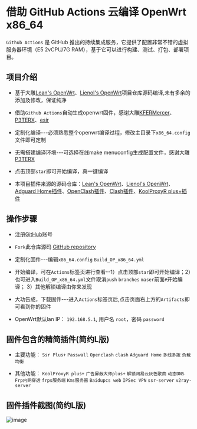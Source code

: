 # 借助 GitHub Actions 云编译 OpenWrt x86_64

`Github Actions` 是 GitHub 推出的持续集成服务，它提供了配置非常不错的虚拟服务器环境（E5 2vCPU/7G RAM），基于它可以进行构建、测试、打包、部署项目。

## 项目介绍

- 基于大雕[Lean's OpenWrt](https://github.com/coolsnowwolf/lede)、[Lienol's OpenWrt](https://github.com/Lienol/openwrt-package)项目仓库源码编译,未有多余的添加及修改，保证纯净

- 借助`Github Actions`自动生成openwrt固件，感谢大雕[KFERMercer](https://github.com/KFERMercer/OpenWrt-CI)、[P3TERX](https://github.com/P3TERX/Actions-OpenWrt)、[esir](https://github.com/esirplayground/AutoBuild-OpenWrt)

- 定制化编译---必须熟悉整个openwrt编译过程，修改主目录下`x86_64.config`文件即可定制

- 无需搭建编译环境---可选择在线make menuconfig生成配置文件，感谢大雕[P3TERX](https://github.com/P3TERX/debugger-action)

- 点击顶部`star`即可开始编译，真一键编译

- 本项目插件来源的源码仓库：[Lean's OpenWrt](https://github.com/coolsnowwolf/lede)、[Lienol's OpenWrt](https://github.com/Lienol/openwrt-package)、[Adguard Home插件](https://github.com/rufengsuixing/luci-app-adguardhome)、[OpenClash插件](https://github.com/vernesong/OpenClash)、[Clash插件](https://github.com/frainzy1477/luci-app-clash)、[KoolProxyR plus+插件](https://github.com/jefferymvp/luci-app-koolproxyR)

## 操作步骤

- 注册[GitHub](https://github.com/join)账号

- `Fork`此仓库源码 [GitHub repository](https://github.com/superstarfly/AutoBuild-OpenWrt-E)

- 定制化固件---编辑`x86_64.config` `Build_OP_x86_64.yml`

- 开始编译，可在`Actions`标签页进行查看--1）点击顶部`star`即可开始编译；2）也可进入`Build_OP_x86_64.yml`文件取消`push` `branches` `maser`前面`#`开始编译； 3）其他解锁编译由你来发现

- 大功告成，下载固件---进入`Actions`标签页后,点击页面右上方的`Artifacts`即可看到你的固件

- OpenWrt默认lan IP： `192.168.5.1`, 用户名 `root`，密码 `password`

## 固件包含的精简插件(简约L版)

- 主要功能： `Ssr Plus+` `Passwall`  `Openclash`  `clash`  `Adguard Home` `多线多拨` `负载均衡`

- 其他功能： `KoolProxyR plus+` `广告屏蔽大师plus+` `解锁网易云灰色歌曲` `动态DNS` `Frp内网穿透` `frps服务端` `Kms服务器` `Baidupcs web` `IPSec VPN` `ssr-server` `v2ray-server`

## 固件插件截图(简约L版)

![image](https://github.com/superstarfly/autobuild-openwrt-L/raw/master/imgfiles/openwrt-L.jpg)
